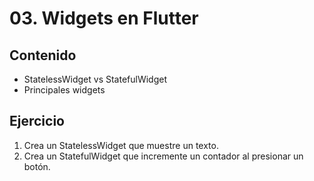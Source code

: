 # 03. Widgets en Flutter

## Contenido
- StatelessWidget vs StatefulWidget
- Principales widgets

## Ejercicio
1. Crea un StatelessWidget que muestre un texto.
2. Crea un StatefulWidget que incremente un contador al presionar un botón.
